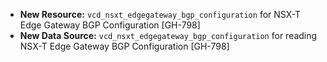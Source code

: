 * **New Resource:** `vcd_nsxt_edgegateway_bgp_configuration` for NSX-T Edge Gateway BGP
  Configuration [GH-798]
* **New Data Source:** `vcd_nsxt_edgegateway_bgp_configuration` for reading NSX-T Edge Gateway BGP
  Configuration [GH-798]

